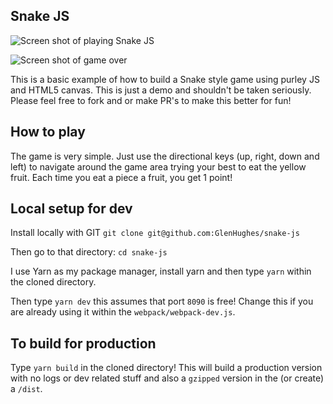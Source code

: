 ## Snake JS
![Screen shot of playing Snake JS](https://glenhughes.me/uploads/snake-js-2.png)

![Screen shot of game over](https://glenhughes.me/uploads/snake-js-1.png)

This is a basic example of how to build a Snake style game using purley JS and HTML5 canvas. This is just a demo and shouldn't be taken seriously. Please feel free to fork and or make PR's to make this better for fun!

## How to play
The game is very simple. Just use the directional keys (up, right, down and left) to navigate around the game area trying your best to eat the yellow fruit. Each time you eat a piece a fruit, you get 1 point!

## Local setup for dev
Install locally with GIT `git clone git@github.com:GlenHughes/snake-js`

Then go to that directory: `cd snake-js`

I use Yarn as my package manager, install yarn and then type `yarn` within the cloned directory.

Then type `yarn dev` this assumes that port `8090` is free! Change this if you are already using it within the `webpack/webpack-dev.js`.

## To build for production
Type `yarn build` in the cloned directory! This will build a production version with no logs or dev related stuff and also a `gzipped` version in the (or create) a `/dist`.
